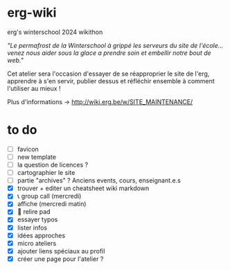 # erg-wiki
erg's winterschool 2024 wikithon

*"Le permafrost de la Winterschool à grippé les serveurs du site de l'école... venez nous aider sous la glace a prendre soin et embellir notre bout de web."*


Cet atelier sera l'occasion d'essayer de se réapproprier le site de l'erg, apprendre à s'en servir, publier dessus et réfléchir ensemble à comment l'utiliser au mieux !


Plus d'informations → http://wiki.erg.be/w/SITE_MAINTENANCE/

# to do
* [ ] favicon
* [ ] new template
* [ ] la question de licences ?
* [ ] cartographier le site
* [ ] partie "archives" ? Anciens events, cours, enseignant.e.s
* [x] trouver + editer un cheatsheet wiki markdown
* [x] 📞 group call (mercredi)
* [x] affiche (mercredi matin)
* [x] 📖 relire pad
* [x] essayer typos
* [x] lister infos
* [x] idées approches
* [x] micro ateliers
* [x] ajouter liens spéciaux au profil
* [x] créer une page pour l'atelier ?

<!--

# communication
## titres
* erg wiki edit-a-thon
* erg.wiki
* hardwerg
* wikithon
* edit-a-thon
## sous-titres
* documenter nos communs sur le site de l'école
* 
## mood
* word art
* clip art
* documentation
* archive
* library

## description
atelier participatif de documentation, mise en ligne, mise à jour du site de l'erg. Collaboratif par essence, le wiki de l'erg n'a jamais vraiment été utilisé pas les étudiant.e.s dans leur cursus.

préservons nos communs

documentation, administration, edition, publication, design, hacking, réapropriation

# idées
* [Page au hasard](https://wiki.erg.be/w/Spécial:Page au hasard)
* Modifications récentes ?
* Visualisations ?
* liste des pages par ordre alpha
* categories
* map generale

# annex
* [MAIN PAD](https://pads.erg.be/p/231204_hardwerg_reunion)
* [Cartographie web erg](https://pads.erg.be/p/cartographiedesinternetsdelerg)

# réunion 
* liste matos ?
* quelle salle ?
    galerie
* qui fait quoi ? 
* redaction d'un petit texte (examples)

Editer un guide papier
Boulots differtens
    - orga du site
    - renouveler

Faire un calendrier

Lister les pages

faire recaps en fin de journée

* repecher les pages orphelines
* comment signifier l'archive
* quelles mission ? 
    * sommaire / navigation / orga
    * users
    * archive ? extension / 
    * bonus: erg sur wikipedia
    * comité de gestion du site
    * inciter à modifer, créer des pages sur le site
    * recettes erg à table
    * contacter acteurices directement (EAT, Ergote Radio, ...) 
        * scanner
        * 
    * visible que lorsqu'on est loggés ?
    * 
